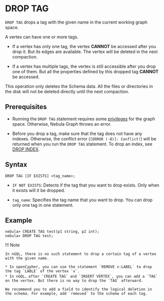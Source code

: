 # DROP TAG

`DROP TAG` drops a tag with the given name in the current working graph space.

A vertex can have one or more tags.

- If a vertex has only one tag, the vertex **CANNOT** be accessed after you drop it. But its edges are available. The vertex will be deleted in the next compaction.

- If a vertex has multiple tags, the vertex is still accessible after you drop one of them. But all the properties defined by this dropped tag **CANNOT** be accessed.

This operation only deletes the Schema data. All the files or directories in the disk will not be deleted directly until the next compaction.

## Prerequisites

- Running the `DROP TAG` statement requires some [privileges](../../7.data-security/1.authentication/3.role-list.md) for the graph space. Otherwise, Nebula Graph throws an error.

- Before you drop a tag, make sure that the tag does not have any indexes. Otherwise, the conflict error (`[ERROR (-8)]: Conflict!`) will be returned when you run the `DROP TAG` statement. To drop an index, see [DROP INDEX](../14.native-index-statements/6.drop-native-index.md).

## Syntax

```ngql
DROP TAG [IF EXISTS] <tag_name>;
```

- `IF NOT EXISTS`: Detects if the tag that you want to drop exists. Only when it exists will it be dropped.

- `tag_name`: Specifies the tag name that you want to drop. You can drop only one tag in one statement.

## Example

```ngql
nebula> CREATE TAG test(p1 string, p2 int);
nebula> DROP TAG test;
```

!!! Note

    In nGQL, there is no such statement to drop a certain tag of a vertex with the given name.

    * In openCypher, you can use the statement `REMOVE v:LABEL` to drop the tag `LABLE` of the vertex `v`.
    * In nGQL，after `CREATE TAG` and `INSERT VERTEX`, you can add a `TAG` on the vertex. But there is no way to drop the `TAG` afterward.
    
    We recommend you to add a field to identify the logical deletion in the schema. For example, add `removed` to the schema of each tag.
